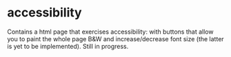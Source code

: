 # accessibility

Contains a html page that exercises accessibility: with buttons that allow you to paint the whole page B&W and increase/decrease font size (the latter is yet to be implemented). 
Still in progress.
